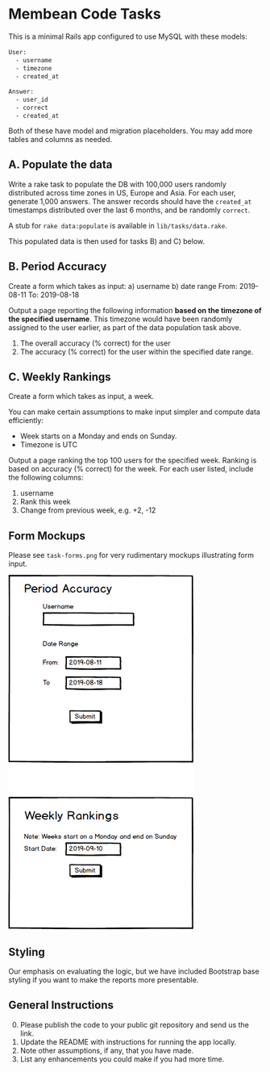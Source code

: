 # Membean Code Tasks

This is a minimal Rails app configured to use MySQL with these models:

```
User:
  - username
  - timezone
  - created_at
```

```
Answer:
  - user_id
  - correct
  - created_at
```

Both of these have model and migration placeholders. You may add more
tables and columns as needed.

## A. Populate the data

Write a rake task to populate the DB with 100,000 users randomly
distributed across time zones in US, Europe and Asia. For each user,
generate 1,000 answers. The answer records should have the `created_at`
timestamps distributed over the last 6 months, and be randomly
`correct`.

A stub for `rake data:populate` is available in `lib/tasks/data.rake`.

This populated data is then used for tasks B) and C) below.

## B. Period Accuracy 

Create a form which takes as input:
a) username
b) date range 
    From: 2019-08-11
    To:   2019-08-18

Output a page reporting the following information __based on the timezone
of the specified username__. This timezone would have been randomly
assigned to the user earlier, as part of the data population task above.

1. The overall accuracy (% correct) for the user 
2. The accuracy (% correct) for the user within the specified date range.

## C. Weekly Rankings

Create a form which takes as input, a week.

You can make certain assumptions to make input simpler and compute data
efficiently:

* Week starts on a Monday and ends on Sunday.
* Timezone is UTC

Output a page ranking the top 100 users for the specified week. Ranking
is based on accuracy (% correct) for the week. For each user listed,
include the following columns:

1. username
2. Rank this week
3. Change from previous week, e.g. +2, -12

## Form Mockups

Please see `task-forms.png` for very rudimentary mockups illustrating
form input.

![Form Input Sketch](task-forms.png)

## Styling

Our emphasis on evaluating the logic, but we have included Bootstrap
base styling if you want to make the reports more presentable.

## General Instructions

0. Please publish the code to your public git repository and send us the link.
1. Update the README with instructions for running the app locally.
2. Note other assumptions, if any, that you have made.
3. List any enhancements you could make if you had more time.

